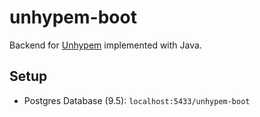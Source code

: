 # unhypem-boot

Backend for [Unhypem](https://github.com/feedm3/unhypem) implemented with Java.

## Setup

- Postgres Database (9.5): `localhost:5433/unhypem-boot`